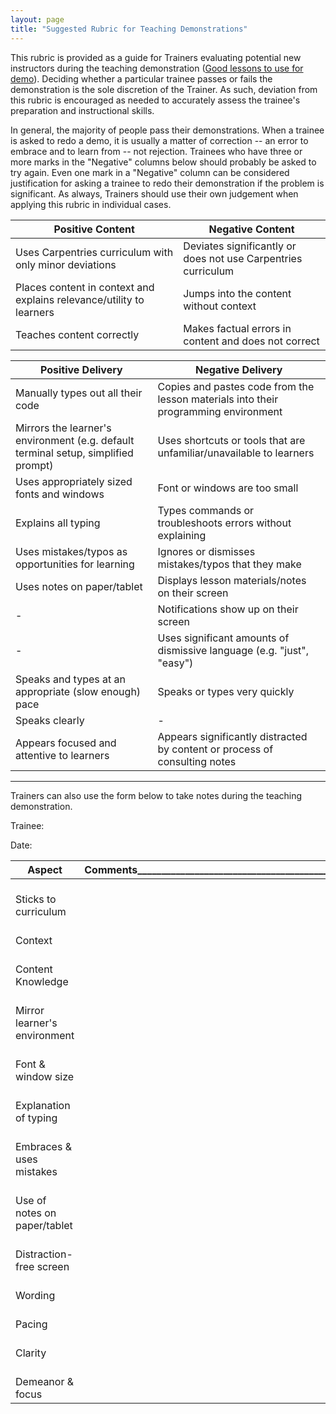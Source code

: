 ```yaml
---
layout: page
title: "Suggested Rubric for Teaching Demonstrations"
---
```


This rubric is provided as a guide for Trainers evaluating potential new instructors during the teaching demonstration ([Good lessons to use for demo](https://carpentries.github.io/instructor-training/demo_lessons/index.html)). Deciding whether a particular trainee passes or fails the demonstration is the sole discretion of the
Trainer. As such, deviation from this rubric is encouraged as needed to accurately assess the trainee's preparation and instructional
skills.

In general, the majority of people pass their demonstrations. When a trainee is asked to redo a demo, it is usually a matter of correction -- an error to embrace and to learn from -- not rejection. Trainees who have three or more marks in the "Negative" columns below should probably be asked to try again. Even one 
mark in a "Negative" column can be considered justification for asking a trainee to redo their demonstration if the problem is significant. As always,
Trainers should use their own judgement when applying this rubric in individual cases.  

|Positive Content|Negative Content|
|------|---------------------|
Uses Carpentries curriculum with only minor deviations|Deviates significantly or does not use Carpentries curriculum|
Places content in context and explains relevance/utility to learners|Jumps into the content without context|
Teaches content correctly|Makes factual errors in content and does not correct|

|Positive Delivery|Negative Delivery|
|------|---------------------|
Manually types out all their code| Copies and pastes code from the lesson materials into their programming environment
Mirrors the learner's environment (e.g. default terminal setup, simplified prompt)|Uses shortcuts or tools that are unfamiliar/unavailable to learners|
Uses appropriately sized fonts and windows|Font or windows are too small|
Explains all typing|Types commands or troubleshoots errors without explaining|
Uses mistakes/typos as opportunities for learning|Ignores or dismisses mistakes/typos that they make|
Uses notes on paper/tablet|Displays lesson materials/notes on their screen|
-|Notifications show up on their screen|
-|Uses significant amounts of dismissive language (e.g. "just", "easy")|
Speaks and types at an appropriate (slow enough) pace|Speaks or types very quickly|
Speaks clearly|-
Appears focused and attentive to learners|Appears significantly distracted by content or process of consulting notes|

---

Trainers can also use the form below to take notes during the teaching demonstration.

Trainee:

Date:

|Aspect|Comments_________________________________________________|
|------|---------------------|
|<br>Sticks to curriculum<br>|
|<br>Context|
|<br>Content Knowledge|
|<br>Mirror learner's environment|
|<br>Font & window size|
|<br>Explanation of typing|
|<br>Embraces & uses mistakes|
|<br>Use of notes on paper/tablet|
|<br>Distraction-free screen|
|<br>Wording|
|<br>Pacing|
|<br>Clarity|
|<br>Demeanor & focus|
